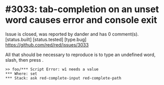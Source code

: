 
#3033: tab-completion on an unset word causes error and console exit
================================================================================
Issue is closed, was reported by dander and has 0 comment(s).
[status.built] [status.tested] [type.bug]
<https://github.com/red/red/issues/3033>

All that should be necessary to reproduce is to type an undefined word, slash, then press <tab>.

```
>> foo/*** Script Error: w1 needs a value
*** Where: set
*** Stack: ask red-complete-input red-complete-path
```


